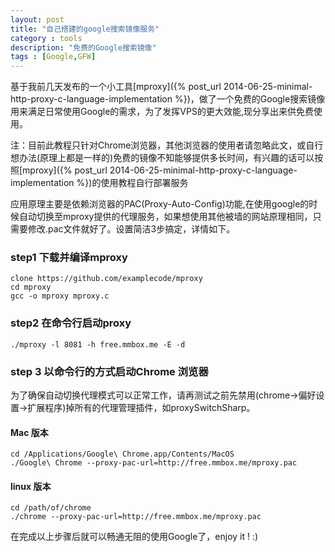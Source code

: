 ```yaml
---
layout: post
title: "自己搭建的google搜索镜像服务"
category : tools
description: "免费的Google搜索镜像"
tags : [Google,GFW]
---
```



基于我前几天发布的一个小工具[mproxy]({% post_url 2014-06-25-minimal-http-proxy-c-language-implementation %})，做了一个免费的Google搜索镜像用来满足日常使用Google的需求，为了发挥VPS的更大效能,现分享出来供免费使用。

注：目前此教程只针对Chrome浏览器，其他浏览器的使用者请忽略此文，或自行想办法(原理上都是一样的)免费的镜像不知能够提供多长时间，有兴趣的话可以按照[mproxy]({% post_url 2014-06-25-minimal-http-proxy-c-language-implementation %})的使用教程自行部署服务

应用原理主要是依赖浏览器的PAC(Proxy-Auto-Config)功能,在使用google的时候自动切换至mproxy提供的代理服务，如果想使用其他被墙的网站原理相同，只需要修改.pac文件就好了。设置简洁3步搞定，详情如下。

### step1 下载并编译mproxy

    clone https://github.com/examplecode/mproxy
    cd mproxy
    gcc -o mproxy mproxy.c


### step2 在命令行启动proxy

    ./mproxy -l 8081 -h free.mmbox.me -E -d

### step 3 以命令行的方式启动Chrome 浏览器

为了确保自动切换代理模式可以正常工作，请再测试之前先禁用(chrome->偏好设置->扩展程序)掉所有的代理管理插件，如proxySwitchSharp。 

#### Mac 版本

    cd /Applications/Google\ Chrome.app/Contents/MacOS
    ./Google\ Chrome --proxy-pac-url=http://free.mmbox.me/mproxy.pac

#### linux 版本

    cd /path/of/chrome
    ./chrome --proxy-pac-url=http://free.mmbox.me/mproxy.pac


在完成以上步骤后就可以畅通无阻的使用Google了，enjoy it ! :) 



